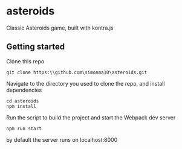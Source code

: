 # asteroids
Classic Asteroids game, built with kontra.js

## Getting started
Clone this repo
```
git clone https:\\github.com\simonma10\asteroids.git
```
Navigate to the directory you used to clone the repo, and install dependencies
```
cd asteroids
npm install
```
Run the script to build the project and start the Webpack dev server
```
npm run start
```
by default the server runs on localhost:8000
